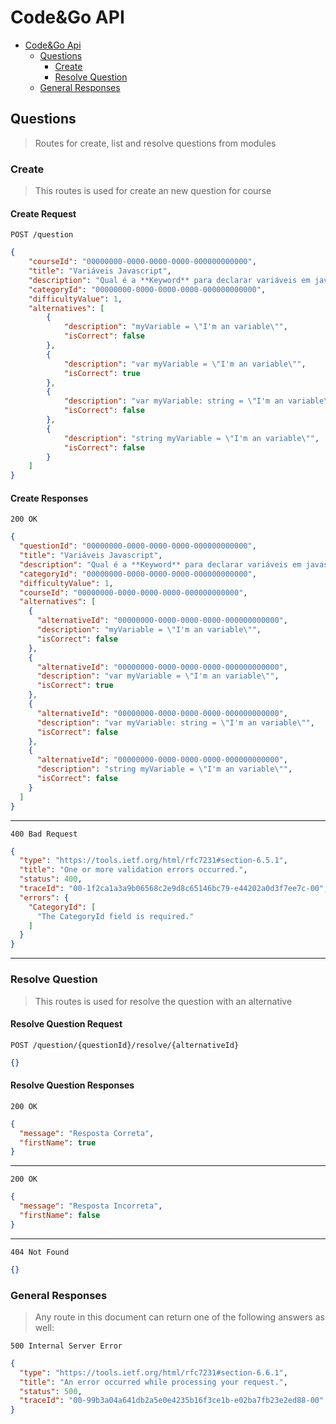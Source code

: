 
# Code&Go API

- [Code&Go Api](#codego-questions-api)
  - [Questions](#questions)
    - [Create](#create)
    - [Resolve Question](#resolve-question)
  - [General Responses](#general-responses)

## Questions

> Routes for create, list and resolve questions from modules

### Create

> This routes is used for create an new question for course

#### Create Request

```http
POST /question
```

```json
{
    "courseId": "00000000-0000-0000-0000-000000000000",
    "title": "Variáveis Javascript",
    "description": "Qual é a **Keyword** para declarar variáveis em javascript",
    "categoryId": "00000000-0000-0000-0000-000000000000",
    "difficultyValue": 1,
    "alternatives": [
        {
            "description": "myVariable = \"I'm an variable\"",
            "isCorrect": false
        },
        {
            "description": "var myVariable = \"I'm an variable\"",
            "isCorrect": true
        },
        {
            "description": "var myVariable: string = \"I'm an variable\"",
            "isCorrect": false
        },
        {
            "description": "string myVariable = \"I'm an variable\"",
            "isCorrect": false
        }
    ]
}
```

#### Create Responses

```http
200 OK
```

```json
{
  "questionId": "00000000-0000-0000-0000-000000000000",
  "title": "Variáveis Javascript",
  "description": "Qual é a **Keyword** para declarar variáveis em javascript",
  "categoryId": "00000000-0000-0000-0000-000000000000",
  "difficultyValue": 1,
  "courseId": "00000000-0000-0000-0000-000000000000",
  "alternatives": [
    {
      "alternativeId": "00000000-0000-0000-0000-000000000000",
      "description": "myVariable = \"I'm an variable\"",
      "isCorrect": false
    },
    {
      "alternativeId": "00000000-0000-0000-0000-000000000000",
      "description": "var myVariable = \"I'm an variable\"",
      "isCorrect": true
    },
    {
      "alternativeId": "00000000-0000-0000-0000-000000000000",
      "description": "var myVariable: string = \"I'm an variable\"",
      "isCorrect": false
    },
    {
      "alternativeId": "00000000-0000-0000-0000-000000000000",
      "description": "string myVariable = \"I'm an variable\"",
      "isCorrect": false
    }
  ]
}
```

---

```http
400 Bad Request
```

```json
{
  "type": "https://tools.ietf.org/html/rfc7231#section-6.5.1",
  "title": "One or more validation errors occurred.",
  "status": 400,
  "traceId": "00-1f2ca1a3a9b06568c2e9d8c65146bc79-e44202a0d3f7ee7c-00",
  "errors": {
    "CategoryId": [
      "The CategoryId field is required."
    ]
  }
}
```
<!-- TODO: It will have response for not authorized if its not an admin  -->
---

### Resolve Question

> This routes is used for resolve the question with an alternative

#### Resolve Question Request

```http
POST /question/{questionId}/resolve/{alternativeId}
```

```json
{}
```

#### Resolve Question Responses

```http
200 OK
```

```json
{
  "message": "Resposta Correta",
  "firstName": true
}
```

---

```http
200 OK
```

```json
{
  "message": "Resposta Incorreta",
  "firstName": false
}
```

---

<!-- TODO: make application return json for not found -->
```http
404 Not Found
```

```json
{}
```

### General Responses

> Any route in this document can return one of the following answers as well: 

```http
500 Internal Server Error
```

```json
{
  "type": "https://tools.ietf.org/html/rfc7231#section-6.6.1",
  "title": "An error occurred while processing your request.",
  "status": 500,
  "traceId": "00-99b3a04a641db2a5e0e4235b16f3ce1b-e02ba7fb23e2ed88-00"
}
```

